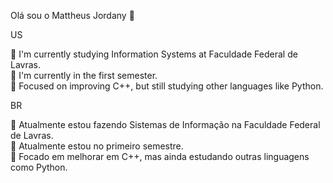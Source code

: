 Olá sou o Mattheus Jordany 👋 <br>

US

🔭 I'm currently studying Information Systems at Faculdade Federal de Lavras. <br>
🌱 I'm currently in the first semester. <br>
👯 Focused on improving C++, but still studying other languages like Python. <br>

BR

🔭 Atualmente estou fazendo Sistemas de Informação na Faculdade Federal de Lavras. <br>
🌱 Atualmente estou no primeiro semestre. <br>
👯 Focado em melhorar em C++, mas ainda estudando outras linguagens como Python.
